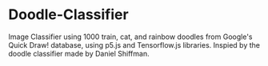 # Doodle-Classifier
Image Classifier using 1000 train, cat, and rainbow doodles from Google's Quick Draw! database, using p5.js and Tensorflow.js libraries. Inspied by the doodle classifier made by Daniel Shiffman.


